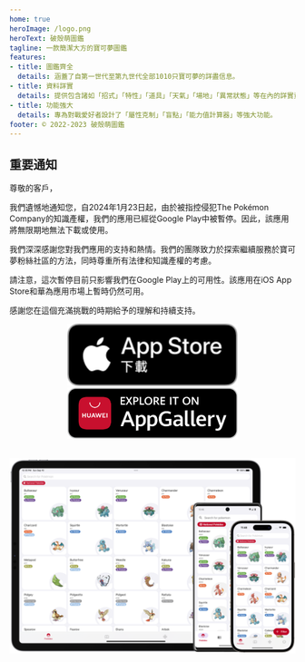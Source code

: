 ```yaml
---
home: true
heroImage: /logo.png
heroText: 破殼萌圖鑑
tagline: 一款簡潔大方的寶可夢圖鑑
features:
- title: 圖鑑齊全
  details: 涵蓋了自第一世代至第九世代全部1010只寶可夢的詳盡信息。
- title: 資料詳實
  details: 提供包含諸如「招式」「特性」「道具」「天氣」「場地」「異常狀態」等在內的詳實資料。
- title: 功能強大
  details: 專為對戰愛好者設計了「屬性克制」「盲點」「能力值計算器」等強大功能。
footer: © 2022-2023 破殼萌圖鑑
---
```

## 重要通知
尊敬的客戶，

我們遺憾地通知您，自2024年1月23日起，由於被指控侵犯The Pokémon Company的知識產權，我們的應用已經從Google Play中被暫停。因此，該應用將無限期地無法下載或使用。

我們深深感謝您對我們應用的支持和熱情。我們的團隊致力於探索繼續服務於寶可夢粉絲社區的方法，同時尊重所有法律和知識產權的考慮。

請注意，這次暫停目前只影響我們在Google Play上的可用性。該應用在iOS App Store和華為應用市場上暫時仍然可用。

感謝您在這個充滿挑戰的時期給予的理解和持續支持。
<a href="https://apps.apple.com/us/app/pocket-gallery-app/id6464266038">
<div align="center">
<img src="../.vuepress/public/app-store-badge-zh-hant.svg" alt="hero" style="width: 300px;"/>
</div>
</a>

<!-- <a href="https://play.google.com/store/apps/details?id=com.eurekaffeine.pokedex">
<div align="center">
<img src="../.vuepress/public/google-play-badge-zh-hant.png" alt="hero" style="width: 300px;"/>
</div>
</a> -->

<a href="https://url.cloud.huawei.com/nlFEFYg8Cc?shareTo=qrcode">
<div align="center">
<img src="../.vuepress/public/app-gallery-badge-en.png" alt="hero" style="width: 300px;"/>
</div>
</a>

\
![hero](../.vuepress/public/hero.png)